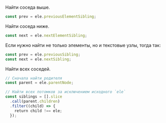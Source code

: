 Найти соседа выше.

```javascript
const prev = ele.previousElementSibling;
```

Найти соседа ниже.

```javascript
const next = ele.nextElementSibling;
```

Если нужно найти не только элементы, но и текстовые узлы, тогда так:

```javascript
const prev = ele.previousSibling;
const next = ele.nextSibling;
```

Найти всех соседей.

```javascript
// Сначала найти родителя
const parent = ele.parentNode;

// Найти всех потомков за исключением исходного `ele`
const siblings = [].slice
  .call(parent.children)
  .filter((child) => {
    return child !== ele;
  });
```
